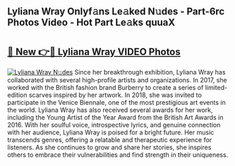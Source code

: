 ## Lyliana Wray Onlyf𝚊ns Le𝚊ked N𝚞des - Part-6rc Photos Video - Hot Part Le𝚊ks quuaX

# <h2><a href="http://ab33229.deff.icu/?id=Lyliana+Wray">🔗 New 👉🔴 Lyliana Wray VIDEO Photos</a></h2>

[![Lyliana Wray N𝚞des](https://i.imgur.com/rIISA9y.gif)](http://ab33229.deff.icu/?id=Lyliana+Wray)
Since her breakthrough exhibition, Lyliana Wray has collaborated with several high-profile artists and organizations. In 2017, she worked with the British fashion brand Burberry to create a series of limited-edition scarves inspired by her artwork. In 2018, she was invited to participate in the Venice Biennale, one of the most prestigious art events in the world. Lyliana Wray has also received several awards for her work, including the Young Artist of the Year Award from the British Art Awards in 2016. With her soulful voice, introspective lyrics, and genuine connection with her audience, Lyliana Wray is poised for a bright future. Her music transcends genres, offering a relatable and therapeutic experience for listeners. As she continues to grow and share her stories, she inspires others to embrace their vulnerabilities and find strength in their uniqueness.
